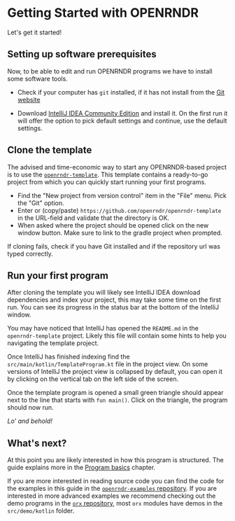 # Getting Started with OPENRNDR

Let's get it started!

## Setting up software prerequisites

Now, to be able to edit and run OPENRNDR programs we have to install some software tools. 

 * Check if your computer has `git` installed, if it has not install from the [Git website](https://git-scm.com/) 

 * Download [IntelliJ IDEA Community Edition](https://www.jetbrains.com/idea/download) and install it. On the first run 
 it will offer the option to pick default settings and continue, use the default settings.
 
## Clone the template

The advised and time-economic way to start any OPENRNDR-based project is to use the [`openrndr-template`](https://github.com/openrndr/openrndr-template).
This template contains a ready-to-go project from which you can quickly start running your first programs.

 * Find the "New project from version control" item in the "File" menu. Pick the "Git" option.
 * Enter or (copy/paste) `https://github.com/openrndr/openrndr-template` in the URL-field and validate that the directory is OK. 
 * When asked where the project should be opened click on the new window button. Make sure to link to the gradle project when
prompted.

If cloning fails, check if you have Git installed and if the repository url was typed correctly.

## Run your first program

After cloning the template you will likely see IntelliJ IDEA download dependencies and index your project, this may take some time on the first run. You can see its progress
in the status bar at the bottom of the IntelliJ window.

You may have noticed that IntelliJ has opened the `README.md` in the `openrndr-template` project. Likely this file will
contain some hints to help you navigating the template project. 
 
Once IntelliJ has finished indexing find the `src/main/kotlin/TemplateProgram.kt` file in the project view. 
On some versions of IntelliJ the project view is collapsed by default, you can open it by clicking on the vertical tab on the left side of the screen. 
 
Once the template program is opened a small green triangle should appear next to the line that starts with `fun main()`. Click on the triangle,
the program should now run.

*Lo' and behold!*

## What's next?

At this point you are likely interested in how this program is structured. The guide explains more in the [Program basics](03_Program_basics/C00_ApplicationProgram) chapter.  

If you are more interested in reading source code you can find the code for the examples in this guide in the [`openrndr-examples` repository](https://github.com/openrndr/openrndr-examples). If you are interested in more advanced examples we recommend checking out the demo programs in the [`orx` repository](https://github.com/openrndr/orx), most `orx` modules have demos in the `src/demo/kotlin` folder.



